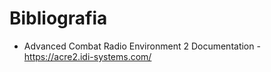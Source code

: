 # Bibliografia

* Advanced Combat Radio Environment 2 Documentation - https://acre2.idi-systems.com/
